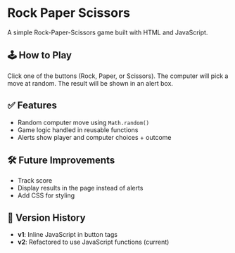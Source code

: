 # Rock Paper Scissors

A simple Rock-Paper-Scissors game built with HTML and JavaScript.

## 🕹️ How to Play
Click one of the buttons (Rock, Paper, or Scissors). The computer will pick a move at random. The result will be shown in an alert box.

## ✅ Features
- Random computer move using `Math.random()`
- Game logic handled in reusable functions
- Alerts show player and computer choices + outcome

## 🛠️ Future Improvements
- Track score
- Display results in the page instead of alerts
- Add CSS for styling

## 📂 Version History
- **v1**: Inline JavaScript in button tags
- **v2**: Refactored to use JavaScript functions (current)
